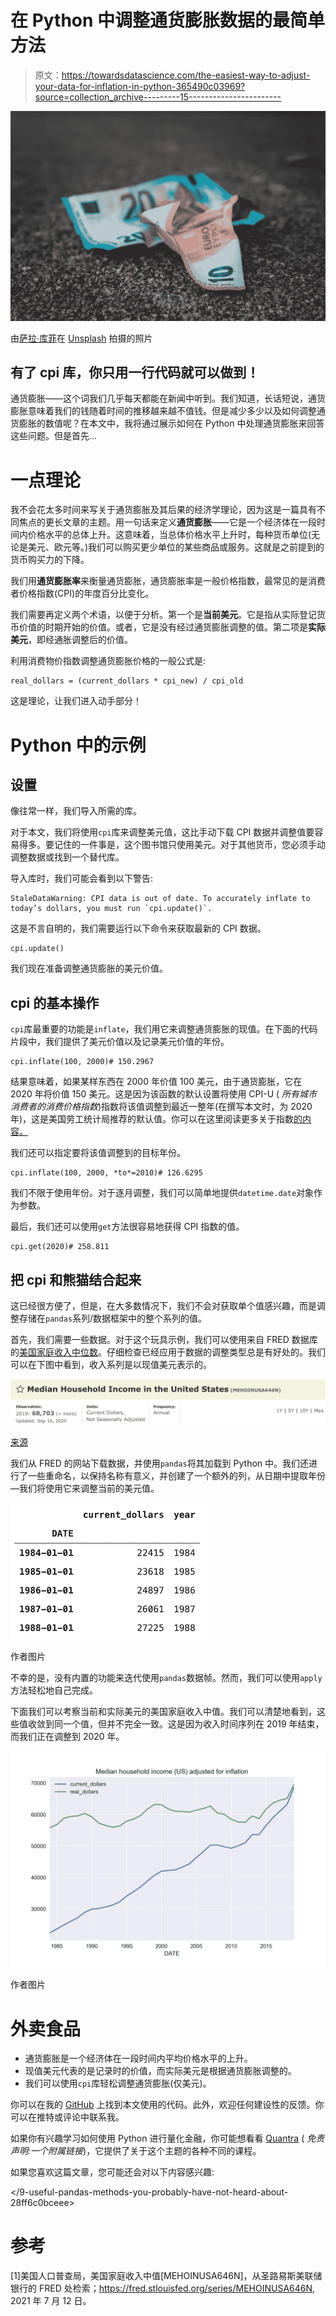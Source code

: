# 在 Python 中调整通货膨胀数据的最简单方法

> 原文：<https://towardsdatascience.com/the-easiest-way-to-adjust-your-data-for-inflation-in-python-365490c03969?source=collection_archive---------15----------------------->

![](img/eb4ef59d0ebe7cadffc9ded0f7aa9d98.png)

由[萨拉·库菲](https://unsplash.com/@stereophototyp?utm_source=unsplash&utm_medium=referral&utm_content=creditCopyText)在 [Unsplash](https://unsplash.com/s/photos/inflation?utm_source=unsplash&utm_medium=referral&utm_content=creditCopyText) 拍摄的照片

## 有了 cpi 库，你只用一行代码就可以做到！

通货膨胀——这个词我们几乎每天都能在新闻中听到。我们知道，长话短说，通货膨胀意味着我们的钱随着时间的推移越来越不值钱。但是减少多少以及如何调整通货膨胀的数值呢？在本文中，我将通过展示如何在 Python 中处理通货膨胀来回答这些问题。但是首先…

# 一点理论

我不会花太多时间来写关于通货膨胀及其后果的经济学理论，因为这是一篇具有不同焦点的更长文章的主题。用一句话来定义**通货膨胀**——它是一个经济体在一段时间内价格水平的总体上升。这意味着，当总体价格水平上升时，每种货币单位(无论是美元、欧元等。)我们可以购买更少单位的某些商品或服务。这就是之前提到的货币购买力的下降。

我们用**通货膨胀率**来衡量通货膨胀，通货膨胀率是一般价格指数，最常见的是消费者价格指数(CPI)的年度百分比变化。

我们需要再定义两个术语，以便于分析。第一个是**当前美元**。它是指从实际登记货币价值的时期开始的价值。或者，它是没有经过通货膨胀调整的值。第二项是**实际美元**，即经通胀调整后的价值。

利用消费物价指数调整通货膨胀价格的一般公式是:

```
real_dollars = (current_dollars * cpi_new) / cpi_old
```

这是理论，让我们进入动手部分！

# Python 中的示例

## 设置

像往常一样，我们导入所需的库。

对于本文，我们将使用`cpi`库来调整美元值，这比手动下载 CPI 数据并调整值要容易得多。要记住的一件事是，这个图书馆只使用美元。对于其他货币，您必须手动调整数据或找到一个替代库。

导入库时，我们可能会看到以下警告:

```
StaleDataWarning: CPI data is out of date. To accurately inflate to today’s dollars, you must run `cpi.update()`.
```

这是不言自明的，我们需要运行以下命令来获取最新的 CPI 数据。

```
cpi.update()
```

我们现在准备调整通货膨胀的美元价值。

## cpi 的基本操作

`cpi`库最重要的功能是`inflate`，我们用它来调整通货膨胀的现值。在下面的代码片段中，我们提供了美元价值以及记录美元价值的年份。

```
cpi.inflate(100, 2000)# 150.2967
```

结果意味着，如果某样东西在 2000 年价值 100 美元，由于通货膨胀，它在 2020 年将价值 150 美元。这是因为该函数的默认设置将使用 CPI-U ( *所有城市消费者的消费价格指数*)指数将该值调整到最近一整年(在撰写本文时，为 2020 年)，这是美国劳工统计局推荐的默认值。你可以在这里阅读更多关于指数[的内容。](https://www.investopedia.com/terms/c/cpiu.asp)

我们还可以指定要将该值调整到的目标年份。

```
cpi.inflate(100, 2000, *to*=2010)# 126.6295
```

我们不限于使用年份。对于逐月调整，我们可以简单地提供`datetime.date`对象作为参数。

最后，我们还可以使用`get`方法很容易地获得 CPI 指数的值。

```
cpi.get(2020)# 258.811
```

## 把 cpi 和熊猫结合起来

这已经很方便了，但是，在大多数情况下，我们不会对获取单个值感兴趣，而是调整存储在`pandas`系列/数据框架中的整个系列的值。

首先，我们需要一些数据。对于这个玩具示例，我们可以使用来自 FRED 数据库的[美国家庭收入中位数](https://fred.stlouisfed.org/series/MEHOINUSA646N)。仔细检查已经应用于数据的调整类型总是有好处的。我们可以在下图中看到，收入系列是以现值美元表示的。

![](img/1bc71555c03f213a1d59df4f6f94bddb.png)

[来源](https://fred.stlouisfed.org/series/MEHOINUSA646N)

我们从 FRED 的网站下载数据，并使用`pandas`将其加载到 Python 中。我们还进行了一些重命名，以保持名称有意义，并创建了一个额外的列，从日期中提取年份—我们将使用它来调整当前的美元值。

![](img/d1eeb71f2b446dcc75d2cd3d94e6fe88.png)

作者图片

不幸的是，没有内置的功能来迭代使用`pandas`数据帧。然而，我们可以使用`apply`方法轻松地自己完成。

下面我们可以考察当前和实际美元的美国家庭收入中值。我们可以清楚地看到，这些值收敛到同一个值，但并不完全一致。这是因为收入时间序列在 2019 年结束，而我们正在调整到 2020 年。

![](img/d8b11acff3fb3fdb8bfbce2bbe4fb827.png)

作者图片

# 外卖食品

*   通货膨胀是一个经济体在一段时间内平均价格水平的上升。
*   现值美元代表的是记录时的价值，而实际美元是根据通货膨胀调整的。
*   我们可以使用`cpi`库轻松调整通货膨胀(仅美元)。

你可以在我的 [GitHub](https://github.com/erykml/medium_articles/blob/master/Data%20Wrangling/cpi.ipynb) 上找到本文使用的代码。此外，欢迎任何建设性的反馈。你可以在推特或评论中联系我。

如果你有兴趣学习如何使用 Python 进行量化金融，你可能想看看 [Quantra](https://www.quantra.quantinsti.com/?ref=eryklewinson) ( *免责声明:一个附属链接*)，它提供了关于这个主题的各种不同的课程。

如果您喜欢这篇文章，您可能还会对以下内容感兴趣:

</9-useful-pandas-methods-you-probably-have-not-heard-about-28ff6c0bceee>  </mplfinance-matplolibs-relatively-unknown-library-for-plotting-financial-data-62c1c23177fd>  </stockstats-a-handy-stocks-oriented-pandas-dataframe-wrapper-a879a06d9c3f>  

# 参考

[1]美国人口普查局，美国家庭收入中值[MEHOINUSA646N]，从圣路易斯美联储银行的 FRED 处检索；https://fred.stlouisfed.org/series/MEHOINUSA646N, 2021 年 7 月 12 日。